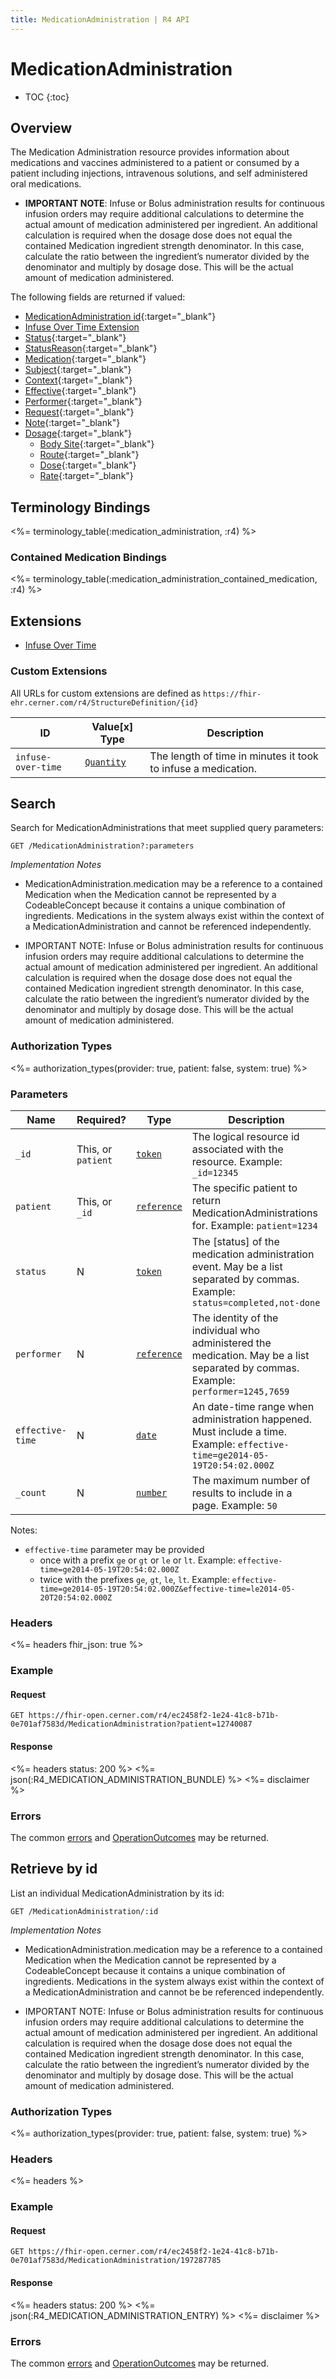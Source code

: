 ```yaml
---
title: MedicationAdministration | R4 API
---
```


# MedicationAdministration

* TOC
{:toc}

## Overview

The Medication Administration resource provides information about medications and vaccines administered to a patient or consumed by a patient including injections, intravenous solutions, and self administered oral medications.

* **IMPORTANT NOTE**: Infuse or Bolus administration results for continuous infusion orders may require additional calculations to determine the actual amount of medication administered per ingredient. An additional calculation is required when the dosage dose does not equal the contained Medication ingredient strength denominator. In this case, calculate the ratio between the ingredient’s numerator divided by the denominator and multiply by dosage dose. This will be the actual amount of medication administered.

The following fields are returned if valued:

* [MedicationAdministration id]( https://hl7.org/fhir/r4/resource-definitions.html#Resource.id){:target="_blank"}
* [Infuse Over Time Extension](#custom-extensions)
* [Status](https://hl7.org/fhir/r4/medicationadministration-definitions.html#MedicationAdministration.status){:target="_blank"}
* [StatusReason](https://hl7.org/fhir/r4/medicationadministration-definitions.html#MedicationAdministration.statusReason){:target="_blank"}
* [Medication](https://hl7.org/fhir/r4/medicationadministration-definitions.html#MedicationAdministration.medication_x_){:target="_blank"}
* [Subject](https://hl7.org/fhir/r4/medicationadministration-definitions.html#MedicationAdministration.subject){:target="_blank"}
* [Context](https://hl7.org/fhir/r4/medicationadministration-definitions.html#MedicationAdministration.context){:target="_blank"}
* [Effective](https://hl7.org/fhir/r4/medicationadministration-definitions.html#MedicationAdministration.effective_x_){:target="_blank"}
* [Performer](https://hl7.org/fhir/r4/medicationadministration-definitions.html#MedicationAdministration.performer){:target="_blank"}
* [Request](https://hl7.org/fhir/r4/medicationadministration-definitions.html#MedicationAdministration.request){:target="_blank"}
* [Note](https://hl7.org/fhir/r4/medicationadministration-definitions.html#MedicationAdministration.note){:target="_blank"}
* [Dosage](https://hl7.org/fhir/r4/medicationadministration-definitions.html#MedicationAdministration.dosage){:target="_blank"}
  * [Body Site](https://hl7.org/fhir/r4/medicationadministration-definitions.html#MedicationAdministration.dosage.site ){:target="_blank"}
  * [Route](https://hl7.org/fhir/r4/medicationadministration-definitions.html#MedicationAdministration.dosage.route){:target="_blank"}
  * [Dose](https://hl7.org/fhir/r4/medicationadministration-definitions.html#MedicationAdministration.dosage.dose){:target="_blank"}
  * [Rate](https://hl7.org/fhir/r4/medicationadministration-definitions.html#MedicationAdministration.dosage.rate){:target="_blank"}

## Terminology Bindings

<%= terminology_table(:medication_administration, :r4) %>

### Contained Medication Bindings

<%= terminology_table(:medication_administration_contained_medication, :r4) %>

## Extensions

* [Infuse Over Time]

### Custom Extensions

All URLs for custom extensions are defined as `https://fhir-ehr.cerner.com/r4/StructureDefinition/{id}`

 ID                 | Value\[x] Type | Description
-----------------------------------------------------------|------------------------------------------------------------------|----------------------------------------------------------------
 `infuse-over-time` | [`Quantity`](https://hl7.org/fhir/r4/datatypes.html#quantity)       | The length of time in minutes it took to infuse a medication.

## Search

Search for MedicationAdministrations that meet supplied query parameters:

    GET /MedicationAdministration?:parameters

_Implementation Notes_

* MedicationAdministration.medication may be a reference to a contained Medication when the Medication cannot be represented by a CodeableConcept because it contains a unique combination of ingredients. Medications in the system always exist within the context of a MedicationAdministration and cannot be referenced independently.

* IMPORTANT NOTE: Infuse or Bolus administration results for continuous infusion orders may require additional calculations to determine the actual amount of medication administered per ingredient. An additional calculation is required when the dosage dose does not equal the contained Medication ingredient strength denominator. In this case, calculate the ratio between the ingredient’s numerator divided by the denominator and multiply by dosage dose. This will be the actual amount of medication administered.

### Authorization Types

<%= authorization_types(provider: true, patient: false, system: true) %>

### Parameters

 Name                   | Required?          | Type          | Description
------------------------|--------------------|---------------|-----------------------------------------------------------------------------------------------------------------------------------------------------------------------------------------------------------------------------
 `_id`            | This, or `patient` | [`token`]     | The logical resource id associated with the resource. Example: `_id=12345`
 `patient`        | This, or `_id`     | [`reference`] | The specific patient to return MedicationAdministrations for. Example: `patient=1234`
 `status`         | N                  | [`token`]     | The [status] of the medication administration event. May be a list separated by commas. Example: `status=completed,not-done`
 `performer`      | N                  | [`reference`] | The identity of the individual who administered the medication. May be a list separated by commas. Example: `performer=1245,7659`
 `effective-time` | N                  | [`date`]      | An date-time range when administration happened. Must include a time. Example: `effective-time=ge2014-05-19T20:54:02.000Z`
 `_count`         | N                  | [`number`]    | The maximum number of results to include in a page. Example: `50`

Notes:

* `effective-time` parameter may be provided 
  * once with a prefix `ge` or `gt` or `le` or `lt`.   Example: `effective-time=ge2014-05-19T20:54:02.000Z`
  * twice with the prefixes `ge`, `gt`, `le`, `lt`.    Example: `effective-time=ge2014-05-19T20:54:02.000Z&effective-time=le2014-05-20T20:54:02.000Z`

### Headers

<%= headers fhir_json: true %>

### Example

#### Request

    GET https://fhir-open.cerner.com/r4/ec2458f2-1e24-41c8-b71b-0e701af7583d/MedicationAdministration?patient=12740087

#### Response

<%= headers status: 200 %>
<%= json(:R4_MEDICATION_ADMINISTRATION_BUNDLE) %>
<%= disclaimer %>

### Errors

The common [errors] and [OperationOutcomes] may be returned.

## Retrieve by id

List an individual MedicationAdministration by its id:

    GET /MedicationAdministration/:id

_Implementation Notes_

* MedicationAdministration.medication may be a reference to a contained Medication when the Medication cannot be represented by a CodeableConcept because it contains a unique combination of ingredients. Medications in the system always exist within the context of a MedicationAdministration and cannot be be referenced independently.

* IMPORTANT NOTE: Infuse or Bolus administration results for continuous infusion orders may require additional calculations to determine the actual amount of medication administered per ingredient. An additional calculation is required when the dosage dose does not equal the contained Medication ingredient strength denominator. In this case, calculate the ratio between the ingredient’s numerator divided by the denominator and multiply by dosage dose. This will be the actual amount of medication administered.

### Authorization Types

<%= authorization_types(provider: true, patient: false, system: true) %>

### Headers

<%= headers %>

### Example

#### Request

    GET https://fhir-open.cerner.com/r4/ec2458f2-1e24-41c8-b71b-0e701af7583d/MedicationAdministration/197287785

#### Response

<%= headers status: 200 %>
<%= json(:R4_MEDICATION_ADMINISTRATION_ENTRY) %>
<%= disclaimer %>

### Errors

The common [errors] and [OperationOutcomes] may be returned.

[`reference`]: http://hl7.org/fhir/R4/search.html#reference
[`token`]: http://hl7.org/fhir/R4/search.html#token
[`date`]: http://hl7.org/fhir/R4/search.html#date
[`_count`]: http://hl7.org/fhir/R4/search.html#count
[`number`]: http://hl7.org/fhir/R4/search.html#number
[`CodeableConcept`]: http://hl7.org/fhir/R4/datatypes.html#codeableconcept
[contained]: http://hl7.org/fhir/R4/references.html#contained
[MedicationAdministration.medication]: http://hl7.org/fhir/R4/medicationadministration-definitions.html#MedicationAdministration.medication_x_
[errors]: ../../#client-errors
[OperationOutcomes]: ../../#operation-outcomes
[Infuse Over Time]: #custom-extensions
